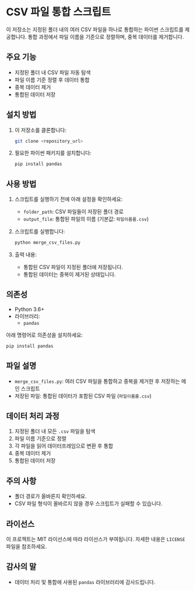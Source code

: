 # CSV 파일 통합 스크립트

이 저장소는 지정된 폴더 내의 여러 CSV 파일을 하나로 통합하는 파이썬 스크립트를 제공합니다. 통합 과정에서 파일 이름을 기준으로 정렬하며, 중복 데이터를 제거합니다.

## 주요 기능

- 지정된 폴더 내 CSV 파일 자동 탐색
- 파일 이름 기준 정렬 후 데이터 통합
- 중복 데이터 제거
- 통합된 데이터 저장

## 설치 방법

1. 이 저장소를 클론합니다:
   ```bash
   git clone <repository_url>
   ```

2. 필요한 파이썬 패키지를 설치합니다:
   ```bash
   pip install pandas
   ```

## 사용 방법

1. 스크립트를 실행하기 전에 아래 설정을 확인하세요:
   - `folder_path`: CSV 파일들이 저장된 폴더 경로
   - `output_file`: 통합된 파일의 이름 (기본값: `파일이름름.csv`)

2. 스크립트를 실행합니다:
   ```bash
   python merge_csv_files.py
   ```

3. 출력 내용:
   - 통합된 CSV 파일이 지정된 폴더에 저장됩니다.
   - 통합된 데이터는 중복이 제거된 상태입니다.

## 의존성

- Python 3.6+
- 라이브러리:
  - `pandas`

아래 명령어로 의존성을 설치하세요:
```bash
pip install pandas
```

## 파일 설명

- `merge_csv_files.py`: 여러 CSV 파일을 통합하고 중복을 제거한 후 저장하는 메인 스크립트
- 저장된 파일: 통합된 데이터가 포함된 CSV 파일 (`파일이름름.csv`)

## 데이터 처리 과정

1. 지정된 폴더 내 모든 `.csv` 파일을 탐색
2. 파일 이름 기준으로 정렬
3. 각 파일을 읽어 데이터프레임으로 변환 후 통합
4. 중복 데이터 제거
5. 통합된 데이터 저장

## 주의 사항

- 폴더 경로가 올바른지 확인하세요.
- CSV 파일 형식이 올바르지 않을 경우 스크립트가 실패할 수 있습니다.

## 라이선스

이 프로젝트는 MIT 라이선스에 따라 라이선스가 부여됩니다. 자세한 내용은 `LICENSE` 파일을 참조하세요.

## 감사의 말

- 데이터 처리 및 통합에 사용된 `pandas` 라이브러리에 감사드립니다.
